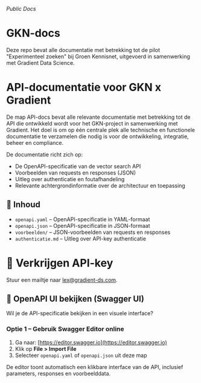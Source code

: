 _Public_
_Docs_
# GKN-docs
Deze repo bevat alle documentatie met betrekking tot de pilot "Experimenteel zoeken" bij Groen Kennisnet, uitgevoerd in samenwerking met Gradient Data Science.

# API-documentatie voor GKN x Gradient

De map API-docs bevat alle relevante documentatie met betrekking tot de API die ontwikkeld wordt voor het GKN-project in samenwerking met Gradient. Het doel is om op één centrale plek alle technische en functionele documentatie te verzamelen die nodig is voor de ontwikkeling, integratie, beheer en compliance.

De documentatie richt zich op:
- De OpenAPI-specificatie van de vector search API
- Voorbeelden van requests en responses (JSON)
- Uitleg over authenticatie en foutafhandeling
- Relevante achtergrondinformatie over de architectuur en toepassing

## 📂 Inhoud

- `openapi.yaml` – OpenAPI-specificatie in YAML-formaat
- `openapi.json` – OpenAPI-specificatie in JSON-formaat
- `voorbeelden/` – JSON-voorbeelden van requests en responses
- `authenticatie.md` – Uitleg over API-key authenticatie

# 🔐 Verkrijgen API-key
Stuur een mailtje naar lex@gradient-ds.com.

## 👀 OpenAPI UI bekijken (Swagger UI)

Wil je de API-specificatie bekijken in een visuele interface?

### Optie 1 – Gebruik Swagger Editor online

1. Ga naar: [https://editor.swagger.io](https://editor.swagger.io)
2. Klik op **File > Import File**
3. Selecteer `openapi.yaml` of `openapi.json` uit deze map

De editor toont automatisch een klikbare interface van de API, inclusief parameters, responses en voorbeelddata.


